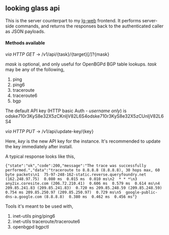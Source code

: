 ## looking glass api

This is the server counterpart to my [lg-web](http://github.com/Wintereise/lg-web) frontend. It performs server-side commands, and returns the responses back to the authenticated caller as JSON payloads.

#### Methods available
*via HTTP GET* -> /v1/api/{task}/{target}[/]?{mask}

*mask* is optional, and only useful for OpenBGPd BGP table lookups. *task* may be any of the following,

1. ping
2. ping6
3. traceroute
4. traceroute6
5. bgp

The default API key (HTTP basic Auth - *username only*) is odske710r3KyS8e32X5zCKnIjV82L6S4odske710r3KyS8e32X5zCUnIjV82L6S4

*via HTTP PUT* -> /v1/api/update-key/{key}

Here, *key* is the new API key for the instance. It's recommended to update the key immediately after install.

A typical response looks like this,

`{"state":"ok","code":200,"message":"The trace was successfully performed.","data":"traceroute to 8.8.8.8 (8.8.8.8), 30 hops max, 60 byte packets\n1  75-97-248-162-static.reverse.queryfoundry.net (162.248.97.75)  0.080 ms  0.015 ms  0.010 ms\n2  * * *\n3  any2ix.coresite.com (206.72.210.41)  0.606 ms  0.579 ms  0.614 ms\n4  209.85.241.83 (209.85.241.83)  0.720 ms 209.85.248.59 (209.85.248.59)  0.754 ms 209.85.250.97 (209.85.250.97)  0.729 ms\n5  google-public-dns-a.google.com (8.8.8.8)  0.380 ms  0.462 ms  0.456 ms"}`

Tools it's meant to be used with,

1. inet-utils ping/ping6
2. inet-utils traceroute/traceroute6
3. openbgpd bgpctl